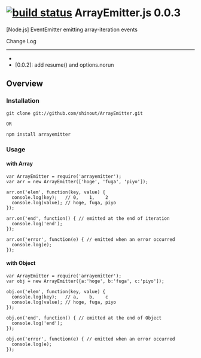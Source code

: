 [![build status](https://secure.travis-ci.org/shinout/ArrayEmitter.png)](http://travis-ci.org/shinout/ArrayEmitter)
ArrayEmitter.js 0.0.3
==========
[Node.js] EventEmitter emitting array-iteration events

Change Log

----------------
* [0.0.1]: Release
* [0.0.2]: add resume() and options.norun

Overview
----------------
### Installation ###
    git clone git://github.com/shinout/ArrayEmitter.git

    OR

    npm install arrayemitter

### Usage ###
#### with Array ####
    var ArrayEmitter = require('arrayemitter');
    var arr = new ArrayEmitter(['hoge', 'fuga', 'piyo']);

    arr.on('elem', function(key, value) {
      console.log(key);   // 0,    1,    2
      console.log(value); // hoge, fuga, piyo
    });

    arr.on('end', function() { // emitted at the end of iteration
      console.log('end');
    });

    arr.on('error', function(e) { // emitted when an error occurred
      console.log(e);
    });



#### with Object ####
    var ArrayEmitter = require('arrayemitter');
    var obj = new ArrayEmitter({a:'hoge', b:'fuga', c:'piyo']);

    obj.on('elem', function(key, value) {
      console.log(key);   // a,    b,    c
      console.log(value); // hoge, fuga, piyo
    });

    obj.on('end', function() { // emitted at the end of Object
      console.log('end');
    });

    obj.on('error', function(e) { // emitted when an error occurred
      console.log(e);
    });



